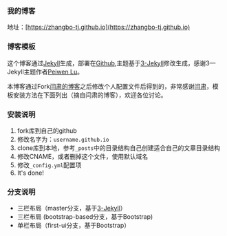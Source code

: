 ### 我的博客
地址：[https://zhangbo-tj.github.io](https://zhangbo-tj.github.io)

### 博客模板
这个博客通过[Jekyll](http://jekyllrb.com/)生成，部署在[Github](https://pages.github.com),主题基于[3-Jekyll](https://github.com/P233/3-Jekyll)修改生成，感谢3—Jekyll主题作者[Peiwen Lu](https://github.com/P233)。

本博客通过Fork[闫肃的博客](http://yansu.org)之后修改个人配置文件后得到的，非常感谢[闫肃](http://yansu.org)，模板安装方法在下面列出（摘自闫肃的博客），欢迎各位讨论。

### 安装说明

1. fork库到自己的github
2. 修改名字为：`username.github.io`
3. clone库到本地，参考`_posts`中的目录结构自己创建适合自己的文章目录结构
4. 修改CNAME，或者删掉这个文件，使用默认域名
5. 修改`_config.yml`配置项
6. It's done!

### 分支说明

- 三栏布局（master分支，基于[3-Jekyll](https://github.com/P233/3-Jekyll)）
- 三栏布局 (bootstrap-based分支，基于Bootstrap)
- 单栏布局（first-ui分支，基于Bootstrap）